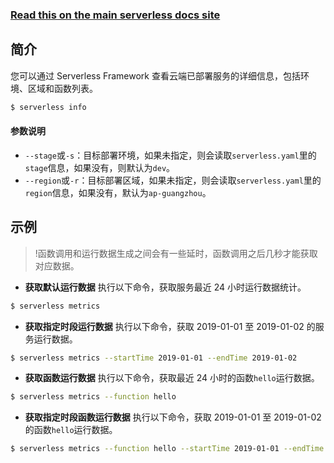 <!--
title: Serverless Framework 文档 - 获取信息
menuText: 获取信息
menuOrder: 13
description: Display information about your deployed service and the Serverless Cloud Function, Events and Tencent Cloud Resources it contains.
layout: Doc
-->

<!-- DOCS-SITE-LINK:START automatically generated  -->

### [Read this on the main serverless docs site](https://www.serverless.com/framework/docs/providers/tencent/cli-reference/info/)

<!-- DOCS-SITE-LINK:END -->

## 简介

您可以通过 Serverless Framework 查看云端已部署服务的详细信息，包括环境、区域和函数列表。

```bash
$ serverless info
```

#### 参数说明

- `--stage`或`-s`：目标部署环境，如果未指定，则会读取`serverless.yaml`里的`stage`信息，如果没有，则默认为`dev`。
- `--region`或`-r`：目标部署区域，如果未指定，则会读取`serverless.yaml`里的`region`信息，如果没有，默认为`ap-guangzhou`。

## 示例

> !函数调用和运行数据生成之间会有一些延时，函数调用之后几秒才能获取对应数据。

- **获取默认运行数据**
  执行以下命令，获取服务最近 24 小时运行数据统计。

```bash
$ serverless metrics
```

- **获取指定时段运行数据**
  执行以下命令，获取 2019-01-01 至 2019-01-02 的服务运行数据。

```bash
$ serverless metrics --startTime 2019-01-01 --endTime 2019-01-02
```

- **获取函数运行数据**
  执行以下命令，获取最近 24 小时的函数`hello`运行数据。

```bash
$ serverless metrics --function hello
```

- **获取指定时段函数运行数据**
  执行以下命令，获取 2019-01-01 至 2019-01-02 的函数`hello`运行数据。

```bash
$ serverless metrics --function hello --startTime 2019-01-01 --endTime 2019-01-02
```
